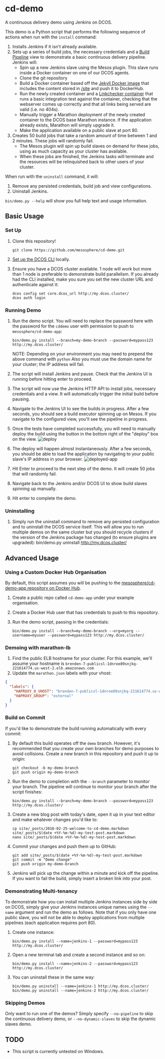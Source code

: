 # cd-demo
A continuous delivery demo using Jenkins on DCOS.

This demo is a Python script that performs the following sequence of actions when run with the `install` command:

1. Installs Jenkins if it isn't already available.
2. Sets up a series of build jobs, the necessary credentials and a [Build Pipeline](https://wiki.jenkins-ci.org/display/JENKINS/Build+Pipeline+Plugin) view to demonstrate a basic continuous delivery pipeline. Jenkins will:
    + Spin up a new Jenkins slave using the Mesos plugin. This slave runs inside a Docker container on one of our DCOS agents.
    + Clone the git repository
    + Build a Docker container based off the [Jekyll Docker image](https://hub.docker.com/r/jekyll/jekyll/) that includes the content stored in [/site](/site) and push it to DockerHub.
    + Run the newly created container and a [Linkchecker container](https://github.com/mesosphere/docker-containers/blob/master/utils/linkchecker/Dockerfile) that runs a basic integration test against the container, checking that the webserver comes up correctly and that all links being served are valid (i.e. no 404s).
    + Manually trigger a Marathon deployment of the newly created container to the DCOS base Marathon instance. If the application already exists, Marathon will simply upgrade it.
    + Make the application available on a public slave at port 80.
3. Creates 50 build jobs that take a random amount of time between 1 and 2 minutes. These jobs will randomly fail.
    + The Mesos plugin will spin up build slaves on demand for these jobs, using as much capacity as your cluster has available.
    + When these jobs are finished, the Jenkins tasks will terminate and the resources will be relinquished back to other users of your cluster.

When run with the `uninstall` command, it will:

1. Remove any persisted credentials, build job and view configurations.
2. Uninstall Jenkins.

`bin/demo.py --help` will show you full help text and usage information.

## Basic Usage

### Set Up

1. Clone this repository!

    ```
    git clone https://github.com/mesosphere/cd-demo.git
    ```
2. [Set up the DCOS CLI](https://docs.mesosphere.com/administration/introcli/cli/) locally.

3. Ensure you have a DCOS cluster available. 1 node will work but more than 1 node is preferable to demonstrate build parallelism. If you already had the CLI installed, make you sure you set the new cluster URL and authenticate against it:

    ```
    dcos config set core.dcos_url http://my.dcos.cluster/
    dcos auth login
    ```

### Running Demo

1. Run the demo script. You will need to replace the password here with the password for the `cddemo` user with permission to push to `mesosphere/cd-demo-app`:

    ```
    bin/demo.py install --branch=my-demo-branch --password=mypass123 http://my.dcos.cluster/
    ```

    NOTE: Depending on your environment you may need to prepend the above command with `python` Also you must use the domain name for your cluster; the IP address will fail.

2. The script will install Jenkins and pause. Check that the Jenkins UI is running before hitting enter to proceed.
3. The script will now use the Jenkins HTTP API to install jobs, necessary credentials and a view. It will automatically trigger the initial build before pausing.
4. Navigate to the Jenkins UI to see the builds in progress. After a few seconds, you should see a build executor spinning up on Mesos. If you navigate to the configured view, you'll see the pipeline in progress.
5. Once the tests have completed successfully, you will need to manually deploy the build using the button in the bottom right of the "deploy" box on the view.
![deploy](/img/manual-deploy.png)
6. The deploy will happen almost instantaneously. After a few seconds, you should be able to load the application by navigating to your public slave's IP address in your browser.
![deployed-app](/img/deployed-jekyll-app.png)
7. Hit Enter to proceed to the next step of the demo. It will create 50 jobs that will randomly fail.
8. Navigate back to the Jenkins and/or DCOS UI to show build slaves spinning up manually.
9. Hit enter to complete the demo.

### Uninstalling

1. Simply run the uninstall command to remove any persisted configuration and to uninstall the DCOS service itself. This will allow you to run multiple demos on the same cluster but you should recycle clusters if the version of the Jenkins package has changed (to ensure plugins are upgraded):
    bin/demo.py uninstall http://my.dcos.cluster/

## Advanced Usage

### Using a Custom Docker Hub Organisation

By default, this script assumes you will be pushing to the [mesosphere/cd-demo-app repository on Docker Hub](https://hub.docker.com/r/mesosphere/cd-demo-app/).

1. Create a public repo called `cd-demo-app` under your example organisation.
2. Create a Docker Hub user that has credentials to push to this repository.
3. Run the demo script, passing in the credentials:

    ```
    bin/demo.py install --branch=my-demo-branch --org=myorg --username=myuser --password=mypass123 http://my.dcos.cluster/
    ```

### Demoing with marathon-lb

1. Find the public ELB hostname for your cluster. For this example, we'll assume your hostname is `brenden-7-publicsl-1dnroe89snjkq-221614774.us-west-2.elb.amazonaws.com`
1. Update the `marathon.json` labels with your vhost:

  ```json
  {
    "labels": {
      "HAPROXY_0_VHOST": "brenden-7-publicsl-1dnroe89snjkq-221614774.us-west-2.elb.amazonaws.com",
      "HAPROXY_GROUP": "external"
    }
  }
  ```

### Build on Commit

If you'd like to demonstrate the build running automatically with every commit:

1. By default this build operates off the `demo` branch. However, it's recommended that you create your own branches for demo purposes to avoid collisions. Create a new branch in this repository and push it up to origin:

    ```
    git checkout -b my-demo-branch
    git push origin my-demo-branch
    ```
2. Run the demo to completion with the `--branch` parameter to monitor your branch. The pipeline will continue to monitor your branch after the script finishes:

    ```
    bin/demo.py install --branch=my-demo-branch --password=mypass123 http://my.dcos.cluster/
    ```
3. Create a new blog post with today's date, open it up in your text editor and make whatever changes you'd like to:

    ```
    cp site/_posts/2016-02-25-welcome-to-cd-demo.markdown site/_posts/$(date +%Y-%m-%d)-my-test-post.markdown
    nano site/_posts/$(date +%Y-%m-%d)-my-test-post.markdown
    ```
4. Commit your changes and push them up to GitHub:

    ```
    git add site/_posts/$(date +%Y-%m-%d)-my-test-post.markdown
    git commit -m "Demo change"
    git push origin my-demo-branch
    ```
5. Jenkins will pick up the change within a minute and kick off the pipeline. If you want to fail the build, simply insert a broken link into your post.

### Demonstrating Multi-tenancy

To demonstrate how you can install multiple Jenkins instances side by side on DCOS, simply give your Jenkins instances unique names using the `--name` argument and run the demo as follows. Note that if you only have one public slave, you will not be able to deploy applications from multiple pipelines (each application requires port 80).

1. Create one instance:

    ```
    bin/demo.py install --name=jenkins-1 --password=mypass123 http://my.dcos.cluster/
    ```
2. Open a new terminal tab and create a second instance and so on:

    ```
    bin/demo.py install --name=jenkins-2 --password=mypass123 http://my.dcos.cluster/
    ```
3. You can uninstall these in the same way:

    ```
    bin/demo.py uninstall --name=jenkins-1 http://my.dcos.cluster/
    bin/demo.py uninstall --name=jenkins-2 http://my.dcos.cluster/
    ```

### Skipping Demos

Only want to run one of the demos? Simply specify `--no-pipeline` to skip the continuous delivery demo, or `--no-dynamic-slaves` to skip the dynamic slaves demo.

## TODO

+ This script is currently untested on Windows.
